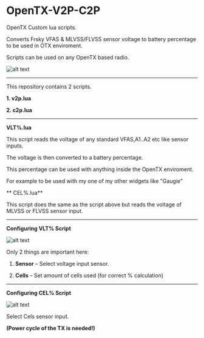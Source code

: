 # OpenTX-V2P-C2P
OpenTX Custom lua scripts.

Converts Frsky VFAS & MLVSS/FLVSS sensor voltage to battery percentage to be used in OTX enviroment.

Scripts can be used on any OpenTX based radio.

![alt text](https://github.com/Hobby4life/OpenTX-V2P-C2P/blob/main/VLTCEL.jpg)

-----------------------------------------------------------

This repository contains 2 scripts.

**1. v2p.lua**

**2. c2p.lua**

----------------------------------------------------------

**VLT%.lua**

This script reads the voltage of any standard VFAS,A1..A2 etc like sensor inputs.

The voltage is then converted to a battery percentage.

This percentage can be used with anything inside the OpenTX enviroment.

For example to be used with my one of my other widgets like "Gaugie"

** CEL%.lua**

This script does the same as the script above but reads the voltage of MLVSS or FLVSS sensor input.

-----------------------------------------------------------

**Configuring VLT% Script**

![alt text](https://github.com/Hobby4life/OpenTX-V2P-C2P/blob/main/VLT_Config.png)

Only 2 things are important here:

1. **Sensor** – Select voltage input sensor.

2. **Cells** – Set amount of cells used (for correct % calculation)

-----------------------------------------------------------

**Configuring CEL% Script**

![alt text](https://github.com/Hobby4life/OpenTX-V2P-C2P/blob/main/CEL_Config.png)

Select Cels sensor input.

**(Power cycle of the TX is needed!)**